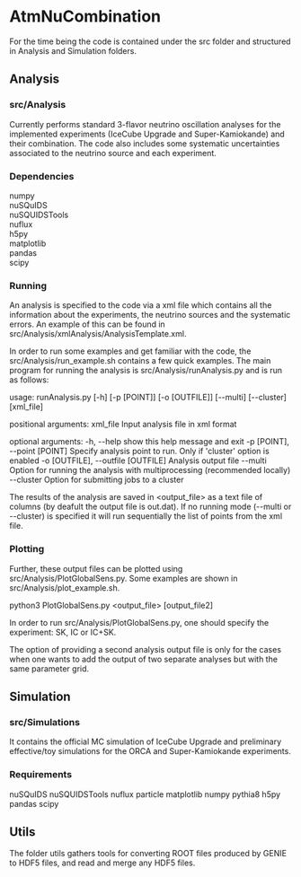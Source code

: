 # AtmNuCombination

For the time being the code is contained under the src folder and structured in Analysis and Simulation folders.

## Analysis
### src/Analysis
Currently performs standard 3-flavor neutrino oscillation analyses for the implemented experiments (IceCube Upgrade and Super-Kamiokande) and their combination. The code also includes some systematic uncertainties associated to the neutrino source and each experiment. 

### Dependencies
numpy  
nuSQuIDS  
nuSQUIDSTools  
nuflux  
h5py  
matplotlib  
pandas  
scipy  


### Running
An analysis is specified to the code via a xml file which contains all the information about the experiments, the neutrino sources and the systematic errors. An example of this can be found in src/Analysis/xmlAnalysis/AnalysisTemplate.xml.

In order to run some examples and get familiar with the code, the src/Analysis/run_example.sh contains a few quick examples. The main program for running the analysis is src/Analysis/runAnalysis.py and is run as follows:

usage: runAnalysis.py [-h] [-p [POINT]] [-o [OUTFILE]] [--multi] [--cluster] [xml_file]

positional arguments:
  xml_file              Input analysis file in xml format

optional arguments:
  -h, --help            show this help message and exit
  -p [POINT], --point [POINT]
                        Specify analysis point to run. Only if 'cluster' option is enabled
  -o [OUTFILE], --outfile [OUTFILE]
                        Analysis output file
  --multi               Option for running the analysis with multiprocessing (recommended locally)
  --cluster             Option for submitting jobs to a cluster



The results of the analysis are saved in <output_file> as a text file of columns (by deafult the output file is out.dat). If no running mode (--multi or --cluster) is specified it will run sequentially the list of points from the xml file. 

### Plotting
Further, these output files can be plotted using src/Analysis/PlotGlobalSens.py. Some examples are shown in src/Analysis/plot_example.sh.

python3 PlotGlobalSens.py <experiment> <output_file> [output_file2]


In order to run src/Analysis/PlotGlobalSens.py, one should specify the experiment: SK, IC or IC+SK.

The option of providing a second analysis output file is only for the cases when one wants to add the output of two separate analyses but with the same parameter grid.

## Simulation
### src/Simulations
 It contains the official MC simulation of IceCube Upgrade and preliminary effective/toy simulations for the ORCA and Super-Kamiokande experiments.

### Requirements
nuSQuIDS
nuSQUIDSTools
nuflux
particle
matplotlib
numpy
pythia8
h5py
pandas
scipy



## Utils
The folder utils gathers tools for converting ROOT files produced by GENIE to HDF5 files, and read and merge any HDF5 files.
